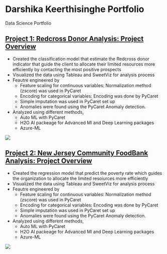 # Darshika Keerthisinghe Portfolio
Data Science Portfolio

## [Project 1: Redcross Donor Analysis: Project Overview](https://github.com/dcw8161/Redcross-Donor-Analysis)

* Created the classification model that estimate the Redcross donor indicator that guide the client to allocate their limited resources more efficiently by contacting the most positive prospects
* Visualized the data using Tableau and SweetViz for analysis process
* Feautre engineered by
   * Feature scaling for continuous variables: Normalization method (zscore) was used in PyCaret 
   * Encoding for categorical variables: Encoding was done by PyCaret
   * Simple imputation was used in PyCaret set up
   * Anomalies were found using the PyCaret Anomaly detection.
* Analyzed using different methods,
   * Auto ML with PyCaret
   * H2O AI packeage for Advanced Ml and Deep Learning packages
   * Azure-ML

![](https://user-images.githubusercontent.com/48637798/148803726-5574ccc2-bcd4-42d3-addf-8e09256e9c93.png)

## [Project 2: New Jersey Community FoodBank Analysis: Project Overview](https://github.com/dcw8161/New-Jersey-Community-FoodBank-Data-Analysis)

* Created the regression model that predict the poverty rate which guides the organization to allocate the limited resoiurces more efficiently
* Visualized the data using Tableau and SweetViz for analysis process
* Feautre engineered by
   * Feature scaling for continuous variables:  Normalization method (zscore) was used in PyCaret 
   * Encoding for categorical variables: Encoding was done by PyCaret
   * Simple imputation was used in PyCaret set up
   * Anomalies were found using the PyCaret Anomaly detection.
* Analyzed using different methods,
   * Auto ML with PyCaret
   * H2O AI packeage for Advanced Ml and Deep Learning packages
   * Azure-ML

![](https://user-images.githubusercontent.com/48637798/148815382-ee5d2e9a-d001-4edf-bf61-18477c0d420c.png)
